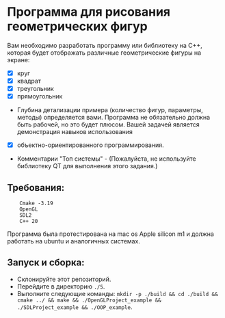 # Программа для рисования геометрических фигур

Вам необходимо разработать программу или библиотеку на C++, которая будет отображать различные геометрические фигуры на экране:

- [x] круг
- [x] квадрат
- [x] треугольник
- [x] прямоугольник

- Глубина детализации примера (количество фигур, параметры, методы) определяется вами. Программа не обязательно должна быть рабочей, но это будет плюсом. Вашей задачей является демонстрация навыков использования 
- [x] объектно-ориентированного программирования.

- Комментарии "Топ системы" - (Пожалуйста, не используйте библиотеку QT для выполнения этого задания.)

## Требования:

```
    Cmake -3.19
    OpenGL
    SDL2
    C++ 20
```

Программа была протестирована на mac os Apple silicon m1 и должна работать на ubuntu и аналогичных системах.

## Запуск и сборка:

- Склонируйте этот репозиторий.
- Перейдите в директорию `./5`.
- Выполните следующие команды: `mkdir -p ./build && cd ./build && cmake ../ && make && ./OpenGLProject_example && ./SDLProject_example && ./OOP_example`.